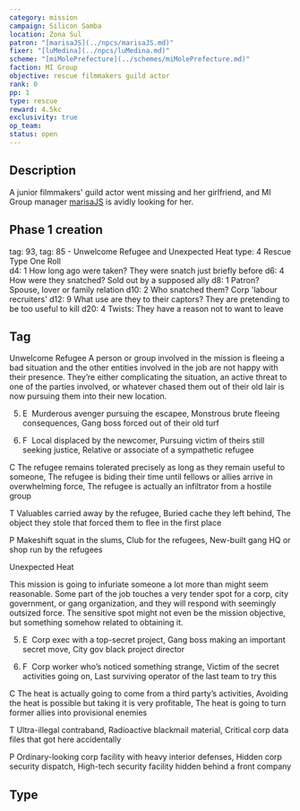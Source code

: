 ```yaml
---
category: mission
campaign: Silicon Samba
location: Zona Sul
patron: "[marisaJS](../npcs/marisaJS.md)"
fixer: "[luMedina](../npcs/luMedina.md)"
scheme: "[miMolePrefecture](../schemes/miMolePrefecture.md)"
faction: MI Group
objective: rescue filmmakers guild actor
rank: 0
pp: 1
type: rescue
reward: 4.5kc
exclusivity: true
op_team:
status: open
---
```


## Description

A junior filmmakers' guild actor went missing and her girlfriend, and MI Group manager [marisaJS](../npcs/marisaJS.md) is avidly looking for her.

## Phase 1 creation

tag: 93, tag: 85  - Unwelcome Refugee and Unexpected Heat
type: 4  Rescue
Type One Roll  
d4: 1  How long ago were taken? They were snatch just briefly before
d6: 4  How were they snatched? Sold out by a supposed ally
d8: 1  Patron? Spouse, lover or family relation
d10: 2  Who snatched them? Corp 'labour recruiters'
d12: 9  What use are they to their captors? They are pretending to be too useful to kill
d20: 4 Twists: They have a reason not to want to leave

## Tag

Unwelcome Refugee
A person or group involved in the mission is fleeing a bad situation and the other entities involved in the job are not happy with their presence. They’re either complicating the situation, an active threat to one of the parties involved, or whatever chased them out of their old lair is now pursuing them into their new location.

5. E  Murderous avenger pursuing the escapee, Monstrous brute fleeing consequences, Gang boss forced out of their old turf
    
6. F  Local displaced by the newcomer, Pursuing victim of theirs still seeking justice, Relative or associate of a sympathetic refugee
    

C The refugee remains tolerated precisely as long as they remain useful to someone, The refugee is biding their time until fellows or allies arrive in overwhelming force, The refugee is actually an infiltrator from a hostile group

T Valuables carried away by the refugee, Buried cache they left behind, The object they stole that forced them to flee in the first place

P Makeshift squat in the slums, Club for the refugees, New-built gang HQ or shop run by the refugees


Unexpected Heat

This mission is going to infuriate someone a lot more than might seem reasonable. Some part of the job touches a very tender spot for a corp, city government, or gang organization, and they will respond with seemingly outsized force. The sensitive spot might not even be the mission objective, but something somehow related to obtaining it.

5. E  Corp exec with a top-secret project, Gang boss making an important secret move, City gov black project director
    
6. F  Corp worker who’s noticed something strange, Victim of the secret activities going on, Last surviving operator of the last team to try this
    

C The heat is actually going to come from a third party’s activities, Avoiding the heat is possible but taking it is very profitable, The heat is going to turn former allies into provisional enemies

T Ultra-illegal contraband, Radioactive blackmail material, Critical corp data files that got here accidentally

P Ordinary-looking corp facility with heavy interior defenses, Hidden corp security dispatch, High-tech security facility hidden behind a front company


## Type


